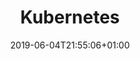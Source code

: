 ---
title: "Kubernetes"
date: 2019-06-04T21:55:06+01:00
draft: false
summaryImage: "k8s.png"
keepImageRatio: true
showInMenu: false
summary: "Notes for the CKA course. Most of the content comes from https://www.udemy.com/course/certified-kubernetes-administrator-with-practice-tests/"
---